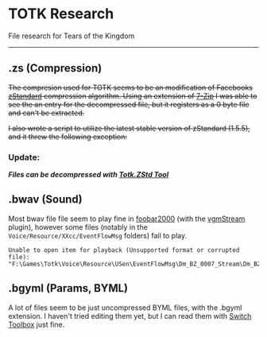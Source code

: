 # TOTK Research

File research for Tears of the Kingdom

---

## .zs (Compression)

~~The compresion used for TOTK seems to be an modification of Facebooks [zStandard](http://facebook.github.io/zstd/) compression algorithm. Using an extension of [7-Zip](https://github.com/mcmilk/7-Zip-zstd/releases) I was able to see the an entry for the decompressed file, but it registers as a 0 byte file and can't be extracted.~~

~~I also wrote a script to utilize the latest stable version of zStandard (1.5.5), and it threw the following exception:~~

### Update:

***Files can be decompressed with [Totk.ZStd Tool](https://github.com/TotkMods/Totk.ZStdTool)***

## .bwav (Sound)

Most bwav file file seem to play fine in [foobar2000](https://www.foobar2000.org/) (with the [vgmStream](https://github.com/vgmstream/vgmstream) plugin), however some files (notably in the `Voice/Resource/XXcc/EventFlowMsg` folders) fail to play.

```
Unable to open item for playback (Unsupported format or corrupted file):
"F:\Games\Totk\Voice\Resource\USen\EventFlowMsg\Dm_BZ_0007_Stream\Dm_BZ_0007_Text_002_b.bwav"
```

## .bgyml (Params, BYML)

A lot of files seem to be just uncompressed BYML files, with the .bgyml extension. I haven't tried editing them yet, but I can read them with [Switch Toolbox](https://github.com/KillzXGaming/Switch-Toolbox) just fine.
